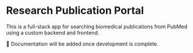 # Research Publication Portal

This is a full-stack app for searching biomedical publications from PubMed using a custom backend and frontend.

🚧 Documentation will be added once development is complete.

